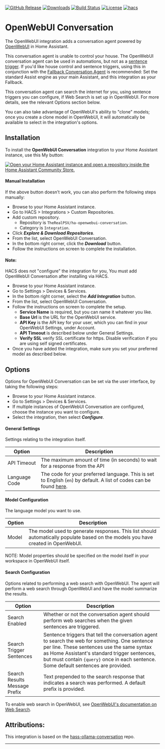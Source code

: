 [![GitHub Release](https://img.shields.io/github/release/TheRealPSV/ha-openwebui-conversation.svg?style=flat-square)](https://github.com/TheRealPSV/ha-openwebui-conversation/releases)
[![Downloads](https://img.shields.io/github/downloads/TheRealPSV/ha-openwebui-conversation/total?style=flat-square)](https://github.com/TheRealPSV/ha-openwebui-conversation/releases)
[![Build Status](https://img.shields.io/github/actions/workflow/status/TheRealPSV/ha-openwebui-conversation/validate.yml?style=flat-square)](https://github.com/TheRealPSV/ha-openwebui-conversation/actions/workflows/validate.yml)
[![License](https://img.shields.io/github/license/TheRealPSV/ha-openwebui-conversation.svg?style=flat-square)](LICENSE)
[![hacs](https://img.shields.io/badge/HACS-default-blue.svg?style=flat-square)](https://hacs.xyz)

# OpenWebUI Conversation

The OpenWebUI integration adds a conversation agent powered by [OpenWebUI][openwebui] in Home Assistant.

This conversation agent is unable to control your house. The OpenWebUI conversation agent can be used in automations, but not as a [sentence trigger][sentence-trigger]. If you'd like house control and sentence triggers, using this in conjunction with the [Fallback Conversation Agent][fallback-conversation-agent] is recommended: Set the standard Assist engine as your main Assistant, and this integration as your Fallback.

This conversation agent can search the internet for you, using sentence triggers you can configure, if Web Search is set up in OpenWebUI. For more details, see the relevant Options section below.

You can also take advantage of OpenWebUI's ability to "clone" models; once you create a clone model in OpenWebUI, it will automatically be available to select in the integration's options.

## Installation

To install the **OpenWebUI Conversation** integration to your Home Assistant instance, use this My button:

[![Open your Home Assistant instance and open a repository inside the Home Assistant Community Store.](https://my.home-assistant.io/badges/hacs_repository.svg)](https://my.home-assistant.io/redirect/hacs_repository/?owner=therealpsv&repository=ha-openwebui-conversation&category=integration)

#### Manual Installation
If the above button doesn’t work, you can also perform the following steps manually:

* Browse to your Home Assistant instance.
* Go to HACS > Integrations > Custom Repositories.
* Add custom repository.
  * Repository is `TheRealPSV/ha-openwebui-conversation`.
  * Category is `Integration`.
* Click ***Explore & Download Repositories***.
* From the list, select OpenWebUI Conversation.
* In the bottom right corner, click the ***Download*** button.
* Follow the instructions on screen to complete the installation.

#### Note:
HACS does not "configure" the integration for you, You must add OpenWebUI Conversation after installing via HACS.

* Browse to your Home Assistant instance.
* Go to Settings > Devices & Services.
* In the bottom right corner, select the ***Add Integration*** button.
* From the list, select OpenWebUI Conversation.
* Follow the instructions on screen to complete the setup.
  * **Service Name** is required, but you can name it whatever you like.
  * **Base Url** is the URL for the OpenWebUI service.
  * **API Key** is the API key for your user, which you can find in your OpenWebUI Settings, under Account.
  * **API Timeout** is described below under General Settings.
  * **Verify SSL** verify SSL certificate for https. Disable verification if you are using self signed certificates.
* Once you have added the integration, make sure you set your preferred model as described below.

## Options
Options for OpenWebUI Conversation can be set via the user interface, by taking the following steps:

* Browse to your Home Assistant instance.
* Go to Settings > Devices & Services.
* If multiple instances of OpenWebUI Conversation are configured, choose the instance you want to configure.
* Select the integration, then select ***Configure***.

#### General Settings
Settings relating to the integration itself.

| Option        | Description                                                                                                                      |
| ------------- | -------------------------------------------------------------------------------------------------------------------------------- |
| API Timeout   | The maximum amount of time (in seconds) to wait for a response from the API                                                      |
| Language Code | The code for your preferred language. This is set to English (`en`) by default. A list of codes can be found [here][lang-codes]. |

#### Model Configuration
The language model you want to use.

| Option | Description                                                                                                                      |
| ------ | -------------------------------------------------------------------------------------------------------------------------------- |
| Model  | The model used to generate responses. This list should automatically populate based on the models you have created in OpenWebUI. |

NOTE: Model properties should be specified on the model itself in your workspace in OpenWebUI itself.

#### Search Configuration
Options related to performing a web search with OpenWebUI. The agent will perform a web search through OpenWebUI and have the model summarize the results.

| Option                        | Description                                                                                                                                                                                                                                                                           |
| ----------------------------- | ------------------------------------------------------------------------------------------------------------------------------------------------------------------------------------------------------------------------------------------------------------------------------------- |
| Search Enabled                | Whether or not the conversation agent should perform web searches when the given sentences are triggered.                                                                                                                                                                             |
| Search Trigger Sentences      | Sentence triggers that tell the conversation agent to search the web for something. One sentence per line. These sentences use the same syntax as Home Assistant's standard trigger sentences, but must contain `{query}` once in each sentence. Some default sentences are provided. |
| Search Results Message Prefix | Text prepended to the search response that indicates a search was performed. A default prefix is provided.                                                                                                                                                                            |

To enable web search in OpenWebUI, see [OpenWebUI's documentation on Web Search][openwebui-search].

## Attributions:
This integration is based on the [hass-ollama-conversation][hass-ollama-conversation] repo.

***

[openwebui]: https://openwebui.com/
[sentence-trigger]: https://www.home-assistant.io/docs/automation/trigger/#sentence-trigger
[hass-ollama-conversation]: https://github.com/ej52/hass-ollama-conversation/
[fallback-conversation-agent]: https://github.com/m50/ha-fallback-conversation
[lang-codes]: https://developers.home-assistant.io/docs/voice/intent-recognition/supported-languages/
[openwebui-search]: https://docs.openwebui.com/features/web_search
